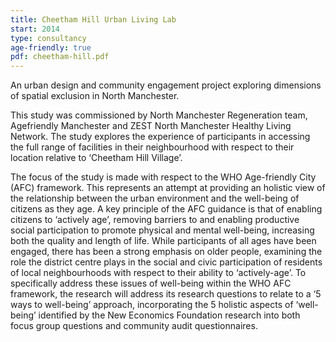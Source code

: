 ```yaml
---
title: Cheetham Hill Urban Living Lab
start: 2014
type: consultancy
age-friendly: true
pdf: cheetham-hill.pdf
---
```


An urban design and community engagement project exploring dimensions of spatial exclusion in North Manchester.

This study was commissioned by North Manchester Regeneration team, Agefriendly
Manchester and ZEST North Manchester Healthy Living Network. The
study explores the experience of participants in accessing the full range of facilities
in their neighbourhood with respect to their location relative to ‘Cheetham Hill
Village’.

The focus of the study is made with respect to the WHO Age-friendly City
(AFC) framework. This represents an attempt at providing an holistic view of
the relationship between the urban environment and the well-being of citizens
as they age. A key principle of the AFC guidance is that of enabling citizens to
‘actively age’, removing barriers to and enabling productive social participation to
promote physical and mental well-being, increasing both the quality and length
of life. While participants of all ages have been engaged, there has been a strong
emphasis on older people, examining the role the district centre plays in the social
and civic participation of residents of local neighbourhoods with respect to their
ability to ‘actively-age’. To specifically address these issues of well-being within
the WHO AFC framework, the research will address its research questions to
relate to a ‘5 ways to well-being’ approach, incorporating the 5 holistic aspects
of ‘well-being’ identified by the New Economics Foundation research into both
focus group questions and community audit questionnaires.
